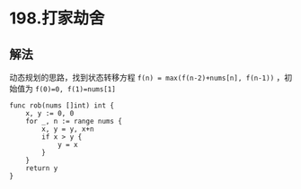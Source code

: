 # 198.打家劫舍

## 解法

动态规划的思路，找到状态转移方程 `f(n) = max(f(n-2)+nums[n], f(n-1))` ，初始值为 `f(0)=0, f(1)=nums[1]`

```golang
func rob(nums []int) int {
	x, y := 0, 0
	for _, n := range nums {
		x, y = y, x+n
		if x > y {
			y = x
		}
	}
	return y
}
```